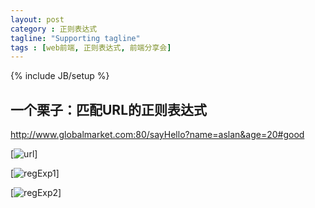```yaml
---
layout: post
category : 正则表达式
tagline: "Supporting tagline"
tags : [web前端, 正则表达式, 前端分享会]
---
```


{% include JB/setup %}

## 一个栗子：匹配URL的正则表达式 ##

http://www.globalmarket.com:80/sayHello?name=aslan&age=20#good

[![url](http://pigerla.com/assets/images/url.jpg)]

<!--break-->

[![regExp1](http://pigerla.com/assets/images/regExp1.jpg)]

[![regExp2](http://pigerla.com/assets/images/regExp2.jpg)]







